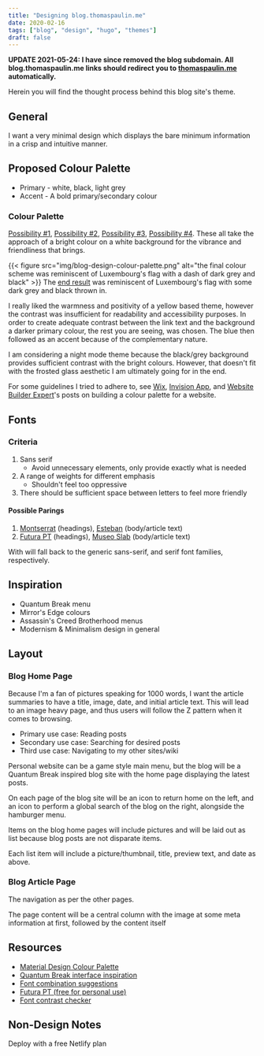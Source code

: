 ```yaml
---
title: "Designing blog.thomaspaulin.me"
date: 2020-02-16
tags: ["blog", "design", "hugo", "themes"]
draft: false
---
```

**UPDATE 2021-05-24: I have since removed the blog subdomain. All blog.thomaspaulin.me links should redirect you to [thomaspaulin.me](thomaspaulin.me) automatically.**

Herein you will find the thought process behind this blog site's theme.

## General
I want a very minimal design which displays the bare minimum information in a crisp and intuitive manner.

## Proposed Colour Palette
- Primary - white, black, light grey
- Accent - A bold primary/secondary colour

### Colour Palette
[Possibility #1](https://coolors.co/1c1c1c-7c7a7a-fcf7f8-ffffff-ff5d73), [Possibility #2](https://coolors.co/cfdbd5-e8eddf-f5cb5c-242423-333533), [Possibility #3](https://coolors.co/b3efb2-edf1f2-f5cb5c-242423-333533), [Possibility #4](https://colorhunt.co/palette/166073).
These all take the approach of a bright colour on a white background for the vibrance and friendliness that brings.

{{< figure src="img/blog-design-colour-palette.png" alt="the final colour scheme was reminiscent of Luxembourg's flag with a dash of dark grey and black" >}}
The [end result](https://coolors.co/7c7a7a-1c1c1c-ffffff-b91400-01baef) was reminiscent of Luxembourg's flag with some dark grey and black thrown in.

I really liked the warmness and positivity of a yellow based theme, however the contrast was insufficient for readability and accessibility purposes. In order to create adequate contrast between the link text and the background a darker primary colour, the rest you are seeing, was chosen. The blue then followed as an accent because of the complementary nature. 

I am considering a night mode theme because the black/grey background provides sufficient contrast with the bright colours. However, that doesn't fit with the frosted glass aesthetic I am ultimately going for in the end.

For some guidelines I tried to adhere to, see [Wix](https://www.wix.com/blog/2017/10/how-to-choose-the-perfect-color-palette-for-your-business), [Invision App](https://www.invisionapp.com/inside-design/quick-guide-color-palette/), and [Website Builder Expert](https://www.websitebuilderexpert.com/designing-websites/how-to-choose-color-for-your-website/)'s posts on building a colour palette for a website.

## Fonts
### Criteria
1. Sans serif
    - Avoid unnecessary elements, only provide exactly what is needed
2. A range of weights for different emphasis
    - Shouldn't feel too oppressive
3. There should be sufficient space between letters to feel more friendly

#### Possible Parings
1. [Montserrat](https://fonts.google.com/specimen/Montserrat) (headings), [Esteban](https://www.dafontfree.io/esteban-font/) (body/article text)
2. [Futura PT](https://www.fonts.com/font/paratype/futura-pt?QueryFontType=Web&src=GoogleWebFonts) (headings), [Museo Slab](https://www.dafontfree.io/museo-slab-font-free/) (body/article text)

With will fall back to the generic sans-serif, and serif font families, respectively.

## Inspiration
- Quantum Break menu
- Mirror's Edge colours
- Assassin's Creed Brotherhood menus
- Modernism & Minimalism design in general

## Layout
### Blog Home Page
Because I'm a fan of pictures speaking for 1000 words, I want the article summaries to have a title, image, date, and initial article text. This will lead to an image heavy page, and thus users will follow the Z pattern when it comes to browsing.

- Primary use case: Reading posts
- Secondary use case: Searching for desired posts
- Third use case: Navigating to my other sites/wiki

Personal website can be a game style main menu, but the blog will be a Quantum Break inspired blog site with the home page displaying the latest posts.

On each page of the blog site will be an icon to return home on the left, and an icon to perform a global search of the blog on the right, alongside the hamburger menu.

Items on the blog home pages will include pictures and will be laid out as list because blog posts are not disparate items.

Each list item will include a picture/thumbnail, title, preview text, and date as above.

### Blog Article Page
The navigation as per the other pages.

The page content will be a central column with the image at some meta information at first, followed by the content itself

## Resources
- [Material Design Colour Palette](https://material.io/resources/color/#!/)
- [Quantum Break interface inspiration](http://qbinterface.com/)
- [Font combination suggestions](https://www.canva.com/font-combinations/)
- [Futura PT (free for personal use)](https://www.dafontfree.io/futura-pt-font/)
- [Font contrast checker](https://webaim.org/resources/contrastchecker/)

## Non-Design Notes
Deploy with a free Netlify plan
